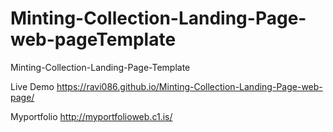 # Minting-Collection-Landing-Page-web-pageTemplate
Minting-Collection-Landing-Page-Template


Live Demo https://ravi086.github.io/Minting-Collection-Landing-Page-web-page/


Myportfolio http://myportfolioweb.c1.is/
